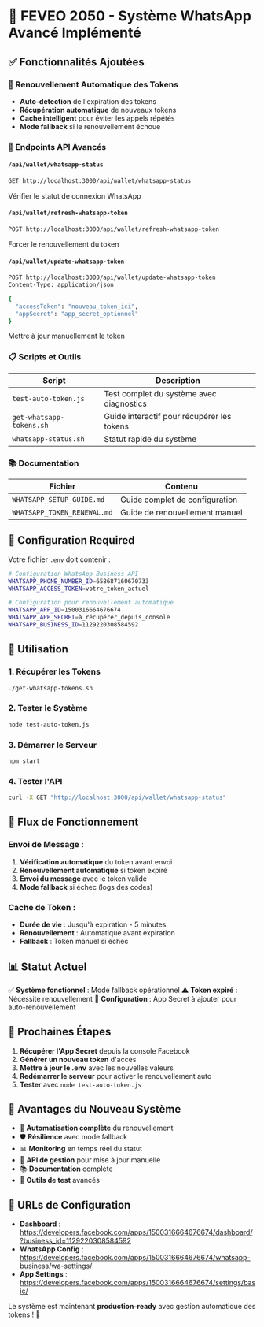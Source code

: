 # 🎯 FEVEO 2050 - Système WhatsApp Avancé Implémenté

## ✅ Fonctionnalités Ajoutées

### 🤖 Renouvellement Automatique des Tokens
- **Auto-détection** de l'expiration des tokens
- **Récupération automatique** de nouveaux tokens
- **Cache intelligent** pour éviter les appels répétés
- **Mode fallback** si le renouvellement échoue

### 🔧 Endpoints API Avancés

#### `/api/wallet/whatsapp-status`
```bash
GET http://localhost:3000/api/wallet/whatsapp-status
```
Vérifier le statut de connexion WhatsApp

#### `/api/wallet/refresh-whatsapp-token`
```bash
POST http://localhost:3000/api/wallet/refresh-whatsapp-token
```
Forcer le renouvellement du token

#### `/api/wallet/update-whatsapp-token`
```bash
POST http://localhost:3000/api/wallet/update-whatsapp-token
Content-Type: application/json

{
  "accessToken": "nouveau_token_ici",
  "appSecret": "app_secret_optionnel"
}
```
Mettre à jour manuellement le token

### 📋 Scripts et Outils

| Script | Description |
|--------|-------------|
| `test-auto-token.js` | Test complet du système avec diagnostics |
| `get-whatsapp-tokens.sh` | Guide interactif pour récupérer les tokens |
| `whatsapp-status.sh` | Statut rapide du système |

### 📚 Documentation

| Fichier | Contenu |
|---------|---------|
| `WHATSAPP_SETUP_GUIDE.md` | Guide complet de configuration |
| `WHATSAPP_TOKEN_RENEWAL.md` | Guide de renouvellement manuel |

## 🔑 Configuration Required

Votre fichier `.env` doit contenir :
```bash
# Configuration WhatsApp Business API
WHATSAPP_PHONE_NUMBER_ID=658687160670733
WHATSAPP_ACCESS_TOKEN=votre_token_actuel

# Configuration pour renouvellement automatique
WHATSAPP_APP_ID=1500316664676674
WHATSAPP_APP_SECRET=à_récupérer_depuis_console
WHATSAPP_BUSINESS_ID=1129220308584592
```

## 🚀 Utilisation

### 1. Récupérer les Tokens
```bash
./get-whatsapp-tokens.sh
```

### 2. Tester le Système
```bash
node test-auto-token.js
```

### 3. Démarrer le Serveur
```bash
npm start
```

### 4. Tester l'API
```bash
curl -X GET "http://localhost:3000/api/wallet/whatsapp-status"
```

## 🔄 Flux de Fonctionnement

### Envoi de Message :
1. **Vérification automatique** du token avant envoi
2. **Renouvellement automatique** si token expiré
3. **Envoi du message** avec le token valide
4. **Mode fallback** si échec (logs des codes)

### Cache de Token :
- **Durée de vie** : Jusqu'à expiration - 5 minutes
- **Renouvellement** : Automatique avant expiration
- **Fallback** : Token manuel si échec

## 📊 Statut Actuel

✅ **Système fonctionnel** : Mode fallback opérationnel
⚠️ **Token expiré** : Nécessite renouvellement
🔧 **Configuration** : App Secret à ajouter pour auto-renouvellement

## 🎯 Prochaines Étapes

1. **Récupérer l'App Secret** depuis la console Facebook
2. **Générer un nouveau token** d'accès
3. **Mettre à jour le .env** avec les nouvelles valeurs
4. **Redémarrer le serveur** pour activer le renouvellement auto
5. **Tester** avec `node test-auto-token.js`

## 🌟 Avantages du Nouveau Système

- 🤖 **Automatisation complète** du renouvellement
- 🛡️ **Résilience** avec mode fallback
- 📊 **Monitoring** en temps réel du statut
- 🔧 **API de gestion** pour mise à jour manuelle
- 📚 **Documentation** complète
- 🧪 **Outils de test** avancés

## 🔗 URLs de Configuration

- **Dashboard** : https://developers.facebook.com/apps/1500316664676674/dashboard/?business_id=1129220308584592
- **WhatsApp Config** : https://developers.facebook.com/apps/1500316664676674/whatsapp-business/wa-settings/
- **App Settings** : https://developers.facebook.com/apps/1500316664676674/settings/basic/

Le système est maintenant **production-ready** avec gestion automatique des tokens ! 🚀
